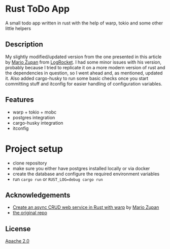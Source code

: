 # Rust ToDo App

A small todo app written in rust with the help of warp, tokio and some other little helpers

## Description

My slightly modified/updated version from the one presented in this article by [Mario Zupan](https://blog.logrocket.com/author/mariozupan/) from [LogRocket](https://logrocket.com).
I had some minor issues with his version, probably because I tried to replicate it on a more modern version of rust and the dependencies in question, so I went ahead and, as mentioned, updated it.
Also added cargo-husky to run some basic checks once you start committing stuff and itconfig for easier handling of configuration variables.

## Features

- warp + tokio + mobc
- postgres integration
- cargo-husky integration
- itconfig

# Project setup

- clone repository
- make sure you either have postgres installed locally or via docker
- create the database and configure the required environment variables
- run `cargo run` or `RUST_LOG=debug cargo run`  
  

## Acknowledgements

- [Create an async CRUD web service in Rust with warp](https://blog.logrocket.com/create-an-async-crud-web-service-in-rust-with-warp/) by [Mario Zupan](https://blog.logrocket.com/author/mariozupan/)
- [the original repo](https://github.com/zupzup/warp-postgres-example)

## License

[Apache 2.0](https://choosealicense.com/licenses/apache-2.0/)
